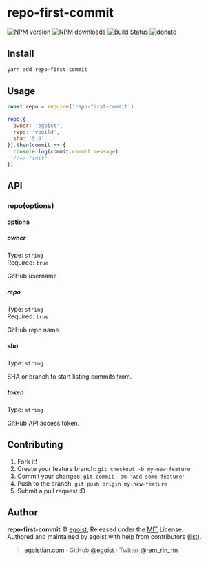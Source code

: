 # repo-first-commit

[![NPM version](https://img.shields.io/npm/v/repo-first-commit.svg?style=flat)](https://npmjs.com/package/repo-first-commit) [![NPM downloads](https://img.shields.io/npm/dm/repo-first-commit.svg?style=flat)](https://npmjs.com/package/repo-first-commit) [![Build Status](https://img.shields.io/circleci/project/egoist/repo-first-commit/master.svg?style=flat)](https://circleci.com/gh/egoist/repo-first-commit) [![donate](https://img.shields.io/badge/$-donate-ff69b4.svg?maxAge=2592000&style=flat)](https://github.com/egoist/donate)

## Install

```bash
yarn add repo-first-commit
```

## Usage

```js
const repo = require('repo-first-commit')

repo({
  owner: 'egoist',
  repo: 'vbuild',
  sha: '5.0'
}).then(commit => {
  console.log(commit.commit.message)
  //=> "init"
})
```

## API

### repo(options)

#### options

##### owner

Type: `string`<br>
Required: `true`

GitHub username

##### repo

Type: `string`<br>
Required: `true`

GitHub repo name

##### sha

Type: `string`

SHA or branch to start listing commits from.

##### token

Type: `string`

GitHub API access token.

## Contributing

1. Fork it!
2. Create your feature branch: `git checkout -b my-new-feature`
3. Commit your changes: `git commit -am 'Add some feature'`
4. Push to the branch: `git push origin my-new-feature`
5. Submit a pull request :D


## Author

**repo-first-commit** © [egoist](https://github.com/egoist), Released under the [MIT](./LICENSE) License.<br>
Authored and maintained by egoist with help from contributors ([list](https://github.com/egoist/repo-first-commit/contributors)).

> [egoistian.com](https://egoistian.com) · GitHub [@egoist](https://github.com/egoist) · Twitter [@rem_rin_rin](https://twitter.com/rem_rin_rin)
